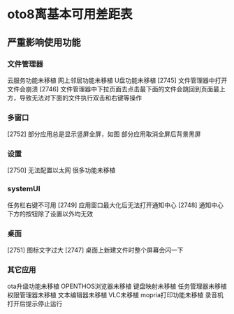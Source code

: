 # oto8离基本可用差距表

## 严重影响使用功能
### 文件管理器
云服务功能未移植
网上邻居功能未移植
U盘功能未移植
[2745] 文件管理器中打开文件会崩溃
[2746] 文件管理器中下拉页面去点击最下面的文件会跳回到页面最上方，导致无法对下面的文件执行双击和右键等操作

### 多窗口
[2752] 部分应用总是显示竖屏全屏，如图
部分应用取消全屏后背景黑屏

### 设置
[2750] 无法配置以太网
很多功能未移植

### systemUI
任务栏右键不可用
[2749] 应用窗口最大化后无法打开通知中心
[2748] 通知中心下方的按钮除了设置以外均无效

### 桌面
[2751] 图标文字过大
[2747] 桌面上新建文件时整个屏幕会闪一下

### 其它应用
ota升级功能未移植
OPENTHOS浏览器未移植
键盘映射未移植
任务管理器未移植
权限管理器未移植
文本编辑器未移植
VLC未移植
mopria打印功能未移植
录音机打开后提示停止运行

